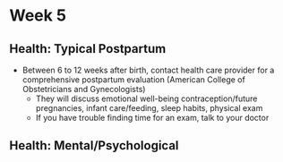 # Week 5
## Health: Typical Postpartum
- Between 6 to 12 weeks after birth, contact health care provider for a comprehensive postpartum evaluation (American College of Obstetricians and Gynecologists) 
    - They will discuss emotional well-being contraception/future pregnancies, infant care/feeding, sleep habits, physical exam 
    - If you have trouble finding time for an exam, talk to your doctor 

## Health: Mental/Psychological
